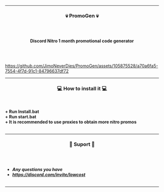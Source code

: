 -----

### <p align="center">💀 PromoGen 💀 </p>

<br><br>
<p align="center">
<strong>Discord Nitro 1 month promotional code generator</strong>
<br>
<br>
<br><br>
</strong>

https://github.com/JimoNeverDies/PromoGen/assets/105875528/a70a6fa5-7554-4f7d-91c1-84796637df72

-----

### <p align="center">💻 How to install it 💻</p>

<br><br>
<strong>+ Run Install.bat</strong>
<br>
<strong>+ Run start.bat</strong>
<br>
<strong>+ It is recommended to use proxies to obtain more nitro promos</strong>
<br><br>

-----

### <p align="center">🎫 Suport 🎫</p>

<br><br>
* ***Any questions you have***
* ***https://discord.com/invite/lowcost***
<br><br>

-----
